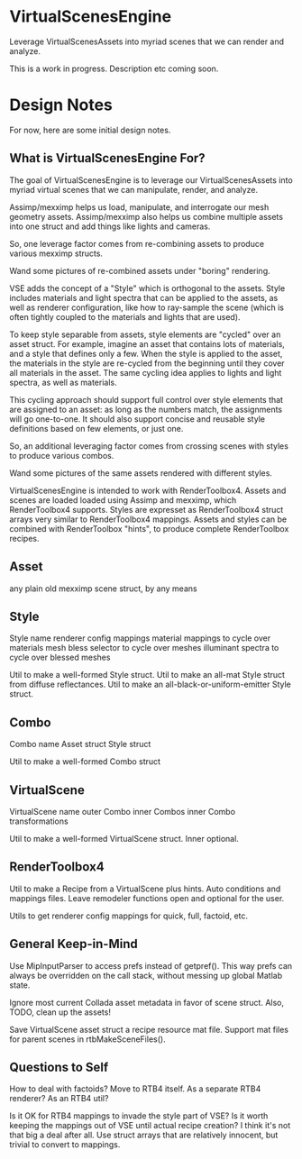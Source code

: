# VirtualScenesEngine
Leverage VirtualScenesAssets into myriad scenes that we can render and analyze.

This is a work in progress.  Description etc coming soon.

# Design Notes
For now, here are some initial design notes.

## What is VirtualScenesEngine For?

The goal of VirtualScenesEngine is to leverage our VirtualScenesAssets into myriad virtual scenes that we can manipulate, render, and analyze.

Assimp/mexximp helps us load, manipulate, and interrogate our mesh geometry assets.  Assimp/mexximp also helps us combine multiple assets into one struct and add things like lights and cameras.

So, one leverage factor comes from re-combining assets to produce various mexximp structs.

Wand some pictures of re-combined assets under "boring" rendering.

VSE adds the concept of a "Style" which is orthogonal to the assets. Style includes materials and light spectra that can be applied to the assets, as well as renderer configuration, like how to ray-sample the scene (which is often tightly coupled to the materials and lights that are used).

To keep style separable from assets, style elements are "cycled" over an asset struct.  For example, imagine an asset that contains lots of materials, and a style that defines only a few.  When the style is applied to the asset, the materials in the style are re-cycled from the beginning until they cover all materials in the asset.  The same cycling idea applies to lights and light spectra, as well as materials.

This cycling approach should support full control over style elements that are assigned to an asset: as long as the numbers match, the assignments will go one-to-one.  It should also support concise and reusable style definitions based on few elements, or just one.

So, an additional leveraging factor comes from crossing scenes with styles to produce 
various combos.

Wand some pictures of the same assets rendered with different styles.

VirtualScenesEngine is intended to work with RenderToolbox4.  Assets and scenes are loaded loaded using Assimp and mexximp, which RenderToolbox4 supports.  Styles are expresset as RenderToolbox4 struct arrays very similar to RenderToolbox4 mappings.  Assets and styles can be combined with RenderToolbox "hints", to produce complete RenderToolbox recipes.

## Asset

any plain old mexximp scene struct, by any means

## Style

Style name
renderer config mappings
material mappings to cycle over materials
mesh bless selector to cycle over meshes
illuminant spectra to cycle over blessed meshes

Util to make a well-formed Style struct.
Util to make an all-mat Style struct from diffuse reflectances.
Util to make an all-black-or-uniform-emitter Style struct.

## Combo

Combo name
Asset struct
Style struct

Util to make a well-formed Combo struct

## VirtualScene

VirtualScene name
outer Combo
inner Combos
inner Combo transformations

Util to make a well-formed VirtualScene struct.  Inner optional.

## RenderToolbox4

Util to make a Recipe from a VirtualScene plus hints.  Auto conditions and mappings files.
Leave remodeler functions open and optional for the user.

Utils to get renderer config mappings for quick, full, factoid, etc.

## General Keep-in-Mind

Use MipInputParser to access prefs instead of getpref(). This way prefs can always be overridden on the call stack, without messing up global Matlab state.

Ignore most current Collada asset metadata in favor of scene struct.  Also, TODO, clean up the assets!

Save VirtualScene asset struct a recipe resource mat file. Support mat files for parent scenes in rtbMakeSceneFiles().

## Questions to Self

How to deal with factoids? Move to RTB4 itself. As a separate RTB4 renderer?  As an RTB4 util?

Is it OK for RTB4 mappings to invade the style part of VSE? Is it worth keeping the mappings out of VSE until actual recipe creation? I think it's not that big a deal after all. Use struct arrays that are relatively innocent, but trivial to convert to mappings.
